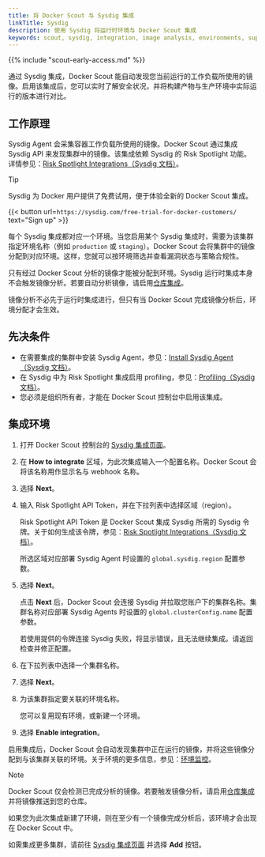 ```yaml
---
title: 将 Docker Scout 与 Sysdig 集成
linkTitle: Sysdig
description: 使用 Sysdig 将运行时环境与 Docker Scout 集成
keywords: scout, sysdig, integration, image analysis, environments, supply chain
---
```


{{% include "scout-early-access.md" %}}

通过 Sysdig 集成，Docker Scout 能自动发现您当前运行的工作负载所使用的镜像。启用该集成后，您可以实时了解安全状况，并将构建产物与生产环境中实际运行的版本进行对比。

## 工作原理

Sysdig Agent 会采集容器工作负载所使用的镜像。Docker Scout 通过集成 Sysdig API 来发现集群中的镜像。该集成依赖 Sysdig 的 Risk Spotlight 功能。详情参见：[Risk Spotlight Integrations（Sysdig 文档）](https://docs.sysdig.com/en/docs/sysdig-secure/integrations-for-sysdig-secure/risk-spotlight-integrations/)。

> [!TIP]
>
> Sysdig 为 Docker 用户提供了免费试用，便于体验全新的 Docker Scout 集成。
>
> {{< button url=`https://sysdig.com/free-trial-for-docker-customers/` text="Sign up" >}}

每个 Sysdig 集成都对应一个环境。当您启用某个 Sysdig 集成时，需要为该集群指定环境名称（例如 `production` 或 `staging`）。Docker Scout 会将集群中的镜像分配到对应环境。这样，您就可以按环境筛选并查看漏洞状态与策略合规性。

只有经过 Docker Scout 分析的镜像才能被分配到环境。Sysdig 运行时集成本身不会触发镜像分析。若要自动分析镜像，请启用[仓库集成](../_index.md#container-registries)。

镜像分析不必先于运行时集成进行，但只有当 Docker Scout 完成镜像分析后，环境分配才会生效。

## 先决条件

- 在需要集成的集群中安装 Sysdig Agent，参见：[Install Sysdig Agent（Sysdig 文档）](https://docs.sysdig.com/en/docs/installation/sysdig-monitor/install-sysdig-agent/)。
- 在 Sysdig 中为 Risk Spotlight 集成启用 profiling，参见：[Profiling（Sysdig 文档）](https://docs.sysdig.com/en/docs/sysdig-secure/policies/profiling/#enablement)。
- 您必须是组织所有者，才能在 Docker Scout 控制台中启用该集成。

## 集成环境

1. 打开 Docker Scout 控制台的 [Sysdig 集成页面](https://scout.docker.com/settings/integrations/sysdig/)。
2. 在 **How to integrate** 区域，为此次集成输入一个配置名称。Docker Scout 会将该名称用作显示名与 webhook 名称。

3. 选择 **Next**。

4. 输入 Risk Spotlight API Token，并在下拉列表中选择区域（region）。

   Risk Spotlight API Token 是 Docker Scout 集成 Sysdig 所需的 Sysdig 令牌。关于如何生成该令牌，参见：[Risk Spotlight Integrations（Sysdig 文档）](https://docs.sysdig.com/en/docs/sysdig-secure/integrations-for-sysdig-secure/risk-spotlight-integrations/docker-scout/#generate-a-token-for-the-integration)。

   所选区域对应部署 Sysdig Agent 时设置的 `global.sysdig.region` 配置参数。

5. 选择 **Next**。

   点击 **Next** 后，Docker Scout 会连接 Sysdig 并拉取您账户下的集群名称。集群名称对应部署 Sysdig Agents 时设置的 `global.clusterConfig.name` 配置参数。

   若使用提供的令牌连接 Sysdig 失败，将显示错误，且无法继续集成。请返回检查并修正配置。

6. 在下拉列表中选择一个集群名称。

7. 选择 **Next**。

8. 为该集群指定要关联的环境名称。

    您可以复用现有环境，或新建一个环境。

9. 选择 **Enable integration**。

启用集成后，Docker Scout 会自动发现集群中正在运行的镜像，并将这些镜像分配到与该集群关联的环境。关于环境的更多信息，参见：[环境监控](./_index.md)。

> [!NOTE]
>
> Docker Scout 仅会检测已完成分析的镜像。若要触发镜像分析，请启用[仓库集成](../_index.md#container-registries)并将镜像推送到您的仓库。
>
> 如果您为此次集成新建了环境，则在至少有一个镜像完成分析后，该环境才会出现在 Docker Scout 中。

如需集成更多集群，请前往 [Sysdig 集成页面](https://scout.docker.com/settings/integrations/sysdig/) 并选择 **Add** 按钮。

